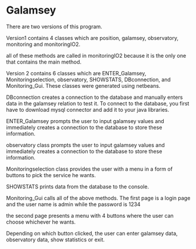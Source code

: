 # Galamsey
There are two versions of this program.

Version1 contains 4 classes which are position, galamsey, observatory, monitoring and monitoringIO2.

all of these methods are called in monitoringIO2 because it is the only one that contains the main method.

Version 2 contains 6 classes which are ENTER_Galamsey, Monitoringselection, observatory, SHOWSTATS, DBconnection, and Monitoring_Gui.
These classes were generated using netbeans.

DBconnection creates a connection to the database and manually enters data in the galamsey relation to test it. To connect to the database, you first have to download mysql connector and add it to your java libraries.

ENTER_Galamsey prompts the user to input galamsey values and immediately creates a connection to the database to store these information.

observatory class prompts the user to input galamsey values and immediately creates a connection to the database to store these information.

Monitoringselection class provides the user with a menu in a form of buttons to pick the service he wants.

SHOWSTATS prints data from the database to the console.

Monitoring_Gui calls all of the above methods. 
The first page is a login page and the user name is     admin    while the password is       1234

the second page presents a menu with 4 buttons where the user can choose whichever he wants.

Depending on which button clicked, the user can enter galamsey data, observatory data, show statistics or exit.
